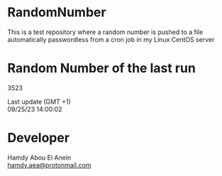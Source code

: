 # RandomNumber    
This is a test repository where a random number is pushed to a file automatically passwordless from a cron job in my Linux CentOS server    
# Random Number of the last run   
3523
      
Last update (GMT +1)    
09/25/23 14:00:02
# Developer    
Hamdy Abou El Anein   
hamdy.aea@protonmail.com
